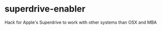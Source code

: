 superdrive-enabler
==================

Hack for Apple's Superdrive to work with other systems than OSX and MBA
